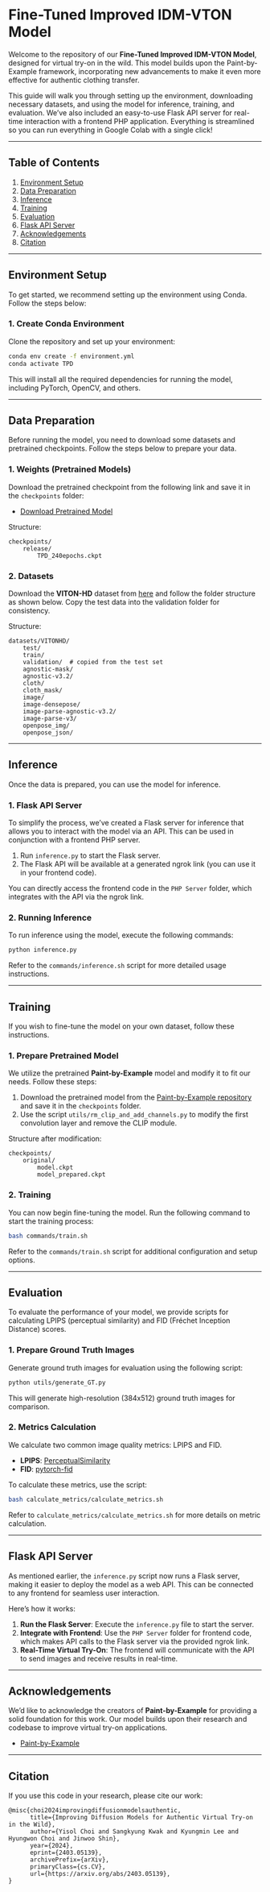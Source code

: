 # Fine-Tuned Improved IDM-VTON Model

Welcome to the repository of our **Fine-Tuned Improved IDM-VTON Model**, designed for virtual try-on in the wild. This model builds upon the Paint-by-Example framework, incorporating new advancements to make it even more effective for authentic clothing transfer.

This guide will walk you through setting up the environment, downloading necessary datasets, and using the model for inference, training, and evaluation. We’ve also included an easy-to-use Flask API server for real-time interaction with a frontend PHP application. Everything is streamlined so you can run everything in Google Colab with a single click!

---

## Table of Contents

1. [Environment Setup](#environment-setup)
2. [Data Preparation](#data-preparation)
3. [Inference](#inference)
4. [Training](#training)
5. [Evaluation](#evaluation)
6. [Flask API Server](#flask-api-server)
7. [Acknowledgements](#acknowledgements)
8. [Citation](#citation)

---

## Environment Setup

To get started, we recommend setting up the environment using Conda. Follow the steps below:

### 1. Create Conda Environment

Clone the repository and set up your environment:

```bash
conda env create -f environment.yml
conda activate TPD
```

This will install all the required dependencies for running the model, including PyTorch, OpenCV, and others.

---

## Data Preparation

Before running the model, you need to download some datasets and pretrained checkpoints. Follow the steps below to prepare your data.

### 1. Weights (Pretrained Models)

Download the pretrained checkpoint from the following link and save it in the `checkpoints` folder:

- [Download Pretrained Model](https://drive.google.com/file/d/1twsjZ0kQkyFdfLcw8EYmvQmsRIgqnI3o/view?usp=sharing)

Structure:

```
checkpoints/
    release/
        TPD_240epochs.ckpt
```

### 2. Datasets

Download the **VITON-HD** dataset from [here](https://github.com/shadow2496/VITON-HD) and follow the folder structure as shown below. Copy the test data into the validation folder for consistency.

Structure:

```
datasets/VITONHD/
    test/
    train/
    validation/  # copied from the test set
    agnostic-mask/
    agnostic-v3.2/
    cloth/
    cloth_mask/
    image/
    image-densepose/
    image-parse-agnostic-v3.2/
    image-parse-v3/
    openpose_img/
    openpose_json/
```

---

## Inference

Once the data is prepared, you can use the model for inference. 

### 1. Flask API Server

To simplify the process, we’ve created a Flask server for inference that allows you to interact with the model via an API. This can be used in conjunction with a frontend PHP server.

1. Run `inference.py` to start the Flask server.
2. The Flask API will be available at a generated ngrok link (you can use it in your frontend code).

You can directly access the frontend code in the `PHP Server` folder, which integrates with the API via the ngrok link.

### 2. Running Inference

To run inference using the model, execute the following commands:

```bash
python inference.py
```

Refer to the `commands/inference.sh` script for more detailed usage instructions.

---

## Training

If you wish to fine-tune the model on your own dataset, follow these instructions.

### 1. Prepare Pretrained Model

We utilize the pretrained **Paint-by-Example** model and modify it to fit our needs. Follow these steps:

1. Download the pretrained model from the [Paint-by-Example repository](https://github.com/Fantasy-Studio/Paint-by-Example) and save it in the `checkpoints` folder.
2. Use the script `utils/rm_clip_and_add_channels.py` to modify the first convolution layer and remove the CLIP module.

Structure after modification:

```
checkpoints/
    original/
        model.ckpt
        model_prepared.ckpt
```

### 2. Training

You can now begin fine-tuning the model. Run the following command to start the training process:

```bash
bash commands/train.sh
```

Refer to the `commands/train.sh` script for additional configuration and setup options.

---

## Evaluation

To evaluate the performance of your model, we provide scripts for calculating LPIPS (perceptual similarity) and FID (Fréchet Inception Distance) scores.

### 1. Prepare Ground Truth Images

Generate ground truth images for evaluation using the following script:

```bash
python utils/generate_GT.py
```

This will generate high-resolution (384x512) ground truth images for comparison.

### 2. Metrics Calculation

We calculate two common image quality metrics: LPIPS and FID.

- **LPIPS**: [PerceptualSimilarity](https://github.com/richzhang/PerceptualSimilarity)
- **FID**: [pytorch-fid](https://github.com/mseitzer/pytorch-fid)

To calculate these metrics, use the script:

```bash
bash calculate_metrics/calculate_metrics.sh
```

Refer to `calculate_metrics/calculate_metrics.sh` for more details on metric calculation.

---

## Flask API Server

As mentioned earlier, the `inference.py` script now runs a Flask server, making it easier to deploy the model as a web API. This can be connected to any frontend for seamless user interaction.

Here’s how it works:

1. **Run the Flask Server**: Execute the `inference.py` file to start the server.
2. **Integrate with Frontend**: Use the `PHP Server` folder for frontend code, which makes API calls to the Flask server via the provided ngrok link.
3. **Real-Time Virtual Try-On**: The frontend will communicate with the API to send images and receive results in real-time.

---

## Acknowledgements

We’d like to acknowledge the creators of **Paint-by-Example** for providing a solid foundation for this work. Our model builds upon their research and codebase to improve virtual try-on applications.

- [Paint-by-Example](https://github.com/Fantasy-Studio/Paint-by-Example)

---

## Citation

If you use this code in your research, please cite our work:

```
@misc{choi2024improvingdiffusionmodelsauthentic,
      title={Improving Diffusion Models for Authentic Virtual Try-on in the Wild}, 
      author={Yisol Choi and Sangkyung Kwak and Kyungmin Lee and Hyungwon Choi and Jinwoo Shin},
      year={2024},
      eprint={2403.05139},
      archivePrefix={arXiv},
      primaryClass={cs.CV},
      url={https://arxiv.org/abs/2403.05139}, 
}
```
